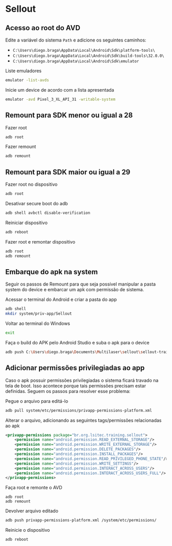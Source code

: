 # Sellout

## Acesso ao root do AVD

Edite a variável do sistema `Path` e adicione os seguintes caminhos:
- `C:\Users\diego.braga\AppData\Local\Android\Sdk\platform-tools\`
- `C:\Users\diego.braga\AppData\Local\Android\Sdk\build-tools\32.0.0\`
- `C:\Users\diego.braga\AppData\Local\Android\Sdk\emulator`

Liste emuladores

```bash
emulator -list-avds
```

Inicie um device de acordo com a lista apresentada

```bash
emulator -avd Pixel_3_XL_API_31 -writable-system
```

## Remount para SDK menor ou igual a 28

Fazer root

```bash
adb root
```

Fazer remount

```bash
adb remount
```

## Remount para SDK maior ou igual a 29

Fazer root no dispositivo

```bash
adb root
```

Desativar secure boot do adb

```bash
adb shell avbctl disable-verification
```

Reiniciar dispositivo

```bash
adb reboot
```

Fazer root e remontar dispositivo

```bash
adb root
adb remount
```

## Embarque do apk na system

Seguir os passos de Remount para que seja possível manipular a pasta system do device e embarcar um apk com permissão de sistema.

Acessar o terminal do Android e criar a pasta do app

```bash
adb shell
mkdir system/priv-app/Sellout
``` 

Voltar ao terminal do Windows

```bash
exit
```

Faça o build do APK pelo Android Studio e suba o apk para o device

```bash
adb push C:\Users\diego.braga\Documents\Multilaser\sellout\sellout-training\app\build\outputs\apk\debug\app-debug.apk system/priv-app/Sellout
```

## Adicionar permissões privilegiadas ao app

Caso o apk possuir permissões privilegiadas o sistema ficará travado na tela de boot. Isso acontece porque tais permissões precisam estar definidas. Seguem os passos para resolver esse problema:

Pegue o arquivo para editá-lo

```bash
adb pull system/etc/permissions/privapp-permissions-platform.xml
```
    
Alterar o arquivo, adicionando as seguintes tags/permissões relacionadas ao apk

```xml
<privapp-permissions package="br.org.lsitec.training.sellout">
	<permission name="android.permission.READ_EXTERNAL_STORAGE"/>
	<permission name="android.permission.WRITE_EXTERNAL_STORAGE"/>
	<permission name="android.permission.DELETE_PACKAGES"/>
	<permission name="android.permission.INSTALL_PACKAGES"/>
	<permission name="android.permission.READ_PRIVILEGED_PHONE_STATE"/>
	<permission name="android.permission.WRITE_SETTINGS"/>
	<permission name="android.permission.INTERACT_ACROSS_USERS"/>
	<permission name="android.permission.INTERACT_ACROSS_USERS_FULL"/>
</privapp-permissions>
```

Faça root e remonte o AVD

```
adb root
adb remount
```
    
Devolver arquivo editado

```bash
adb push privapp-permissions-platform.xml /system/etc/permissions/
```

Reinicie o dispositivo
    
```bash
adb reboot
```
<!--stackedit_data:
eyJoaXN0b3J5IjpbMTkzNTk3MTYxMCwtNjAwNDI3ODFdfQ==
-->